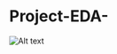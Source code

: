 # Project-EDA-
![Alt text](https://s3.amazonaws.com/media.al-fanarmedia.org/wp-content/uploads/2020/04/17090134/udemy.jpg?raw=true "Title")
